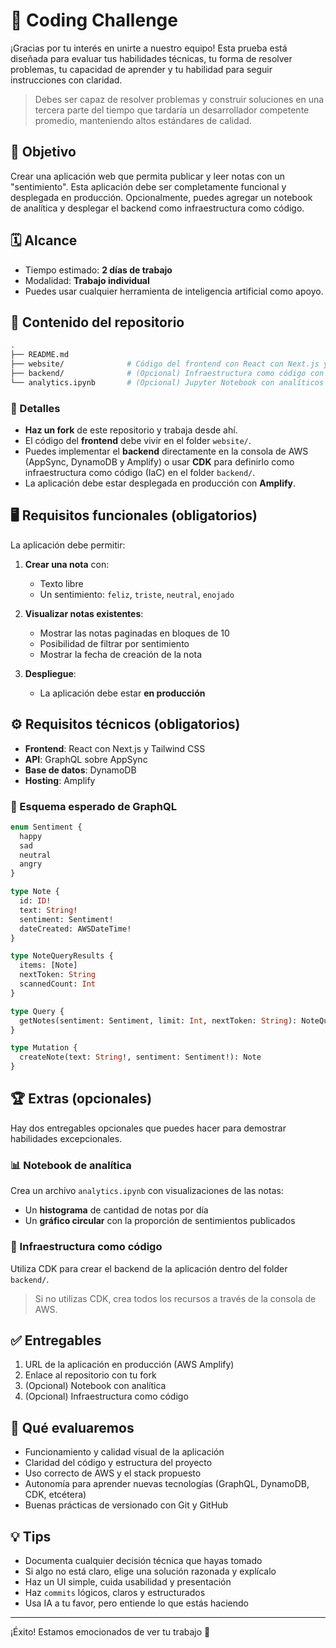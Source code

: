 # 🧗 Coding Challenge

¡Gracias por tu interés en unirte a nuestro equipo! Esta prueba está diseñada para evaluar tus habilidades técnicas, tu forma de resolver problemas, tu capacidad de aprender y tu habilidad para seguir instrucciones con claridad.

> Debes ser capaz de resolver problemas y construir soluciones en una tercera parte del tiempo que tardaría un desarrollador competente promedio, manteniendo altos estándares de calidad.

## 🎯 Objetivo

Crear una aplicación web que permita publicar y leer notas con un "sentimiento". Esta aplicación debe ser completamente funcional y desplegada en producción. Opcionalmente, puedes agregar un notebook de analítica y desplegar el backend como infraestructura como código.

## 🗓️ Alcance

- Tiempo estimado: **2 días de trabajo**
- Modalidad: **Trabajo individual**
- Puedes usar cualquier herramienta de inteligencia artificial como apoyo.

## 🧱 Contenido del repositorio

```bash
.
├── README.md
├── website/              # Código del frontend con React con Next.js y Tailwind CSS
├── backend/              # (Opcional) Infraestructura como código con CDK
└── analytics.ipynb       # (Opcional) Jupyter Notebook con analíticos básicos
```

### 📂 Detalles

- **Haz un fork** de este repositorio y trabaja desde ahí.
- El código del **frontend** debe vivir en el folder `website/`.
- Puedes implementar el **backend** directamente en la consola de AWS (AppSync, DynamoDB y Amplify) o usar **CDK** para definirlo como infraestructura como código (IaC) en el folder `backend/`.
- La aplicación debe estar desplegada en producción con **Amplify**.

## 🖥️ Requisitos funcionales (obligatorios)

La aplicación debe permitir:

1. **Crear una nota** con:
   - Texto libre
   - Un sentimiento: `feliz`, `triste`, `neutral`, `enojado`

2. **Visualizar notas existentes**:
   - Mostrar las notas paginadas en bloques de 10
   - Posibilidad de filtrar por sentimiento
   - Mostrar la fecha de creación de la nota

3. **Despliegue**:
   - La aplicación debe estar **en producción**

## ⚙️ Requisitos técnicos (obligatorios)

- **Frontend**: React con Next.js y Tailwind CSS
- **API**: GraphQL sobre AppSync
- **Base de datos**: DynamoDB
- **Hosting**: Amplify

### 🔧 Esquema esperado de GraphQL

```graphql
enum Sentiment {
  happy
  sad
  neutral
  angry
}

type Note {
  id: ID!
  text: String!
  sentiment: Sentiment!
  dateCreated: AWSDateTime!
}

type NoteQueryResults {
  items: [Note]
  nextToken: String
  scannedCount: Int
}

type Query {
  getNotes(sentiment: Sentiment, limit: Int, nextToken: String): NoteQueryResults
}

type Mutation {
  createNote(text: String!, sentiment: Sentiment!): Note
}
```

## 🏆 Extras (opcionales)

Hay dos entregables opcionales que puedes hacer para demostrar habilidades excepcionales.

### 📊 Notebook de analítica

Crea un archivo `analytics.ipynb` con visualizaciones de las notas:

- Un **histograma** de cantidad de notas por día
- Un **gráfico circular** con la proporción de sentimientos publicados

### 🚀 Infraestructura como código

Utiliza CDK para crear el backend de la aplicación dentro del folder `backend/`.

> Si no utilizas CDK, crea todos los recursos a través de la consola de AWS.

## ✅ Entregables

1. URL de la aplicación en producción (AWS Amplify)
2. Enlace al repositorio con tu fork
3. (Opcional) Notebook con analítica
4. (Opcional) Infraestructura como código

## 🧠 Qué evaluaremos

- Funcionamiento y calidad visual de la aplicación
- Claridad del código y estructura del proyecto
- Uso correcto de AWS y el stack propuesto
- Autonomía para aprender nuevas tecnologías (GraphQL, DynamoDB, CDK, etcétera)
- Buenas prácticas de versionado con Git y GitHub

## 💡 Tips

- Documenta cualquier decisión técnica que hayas tomado
- Si algo no está claro, elige una solución razonada y explícalo
- Haz un UI simple, cuida usabilidad y presentación
- Haz `commits` lógicos, claros y estructurados
- Usa IA a tu favor, pero entiende lo que estás haciendo

---

¡Éxito! Estamos emocionados de ver tu trabajo 🚀
